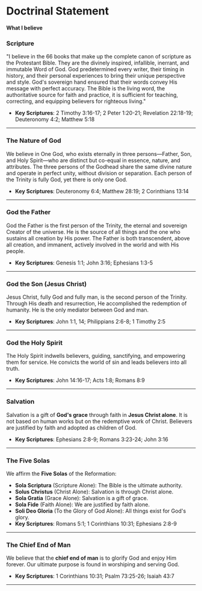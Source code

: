 # Doctrinal Statement
**What I believe**


### Scripture
"I believe in the 66 books that make up the complete canon of scripture as the Protestant Bible. They are the divinely inspired, infallible, inerrant, and immutable Word of God. God predetermined every writer, their timing in history, and their personal experiences to bring their unique perspective and style. God's sovereign hand ensured that their words convey His message with perfect accuracy. The Bible is the living word, the authoritative source for faith and practice, it is sufficient for teaching, correcting, and equipping believers for righteous living."
- **Key Scriptures**: 2 Timothy 3:16-17; 2 Peter 1:20-21; Revelation 22:18-19; Deuteronomy 4:2; Matthew 5:18

---

### The Nature of God
We believe in One God, who exists eternally in three persons—Father, Son, and Holy Spirit—who are distinct but co-equal in essence, nature, and attributes. The three persons of the Godhead share the same divine nature and operate in perfect unity, without division or separation. Each person of the Trinity is fully God, yet there is only one God.
- **Key Scriptures**: Deuteronomy 6:4; Matthew 28:19; 2 Corinthians 13:14

---

### God the Father
God the Father is the first person of the Trinity, the eternal and sovereign Creator of the universe. He is the source of all things and the one who sustains all creation by His power. The Father is both transcendent, above all creation, and immanent, actively involved in the world and with His people.
- **Key Scriptures**: Genesis 1:1; John 3:16; Ephesians 1:3-5

---

### **God the Son (Jesus Christ)**
Jesus Christ, fully God and fully man, is the second person of the Trinity. Through His death and resurrection, He accomplished the redemption of humanity. He is the only mediator between God and man.
- **Key Scriptures**: John 1:1, 14; Philippians 2:6-8; 1 Timothy 2:5

---

### **God the Holy Spirit**
The Holy Spirit indwells believers, guiding, sanctifying, and empowering them for service. He convicts the world of sin and leads believers into all truth.
- **Key Scriptures**: John 14:16-17; Acts 1:8; Romans 8:9

---

### **Salvation**
Salvation is a gift of **God's grace** through faith in **Jesus Christ alone**. It is not based on human works but on the redemptive work of Christ. Believers are justified by faith and adopted as children of God.
- **Key Scriptures**: Ephesians 2:8-9; Romans 3:23-24; John 3:16

---

### **The Five Solas**
We affirm the **Five Solas** of the Reformation:
- **Sola Scriptura** (Scripture Alone): The Bible is the ultimate authority.
- **Solus Christus** (Christ Alone): Salvation is through Christ alone.
- **Sola Gratia** (Grace Alone): Salvation is a gift of grace.
- **Sola Fide** (Faith Alone): We are justified by faith alone.
- **Soli Deo Gloria** (To the Glory of God Alone): All things exist for God's glory.
- **Key Scriptures**: Romans 5:1; 1 Corinthians 10:31; Ephesians 2:8-9

---

### **The Chief End of Man**
We believe that the **chief end of man** is to glorify God and enjoy Him forever. Our ultimate purpose is found in worshiping and serving God.
- **Key Scriptures**: 1 Corinthians 10:31; Psalm 73:25-26; Isaiah 43:7

---

